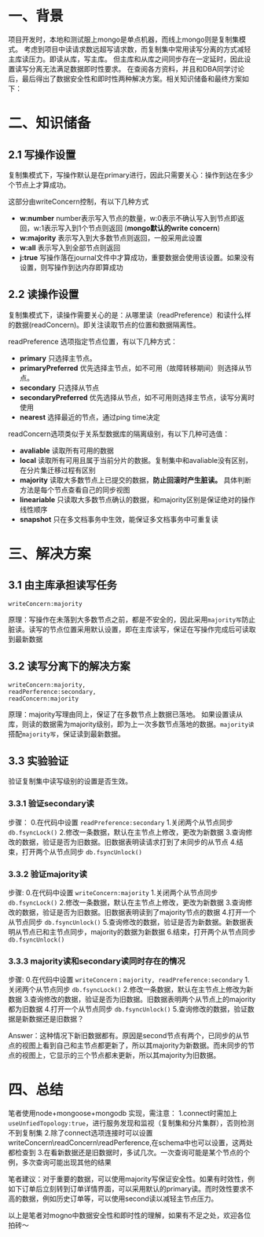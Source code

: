 # 一、背景
项目开发时，本地和测试服上mongo是单点机器，而线上mongo则是复制集模式。
考虑到项目中读请求数远超写请求数，而复制集中常用读写分离的方式减轻主库读压力。即读从库，写主库。
但主库和从库之间同步存在一定延时，因此设置读写分离无法满足数据即时性要求。
在查阅各方资料，并且和DBA同学讨论后，最后得出了数据安全性和即时性两种解决方案。相关知识储备和最终方案如下：


# 二、知识储备

## 2.1 写操作设置
复制集模式下，写操作默认是在primary进行，因此只需要关心：操作到达在多少个节点上才算成功。

这部分由writeConcern控制，有以下几种方式
- **w:number**
  number表示写入节点的数量，w:0表示不确认写入到节点即返回，w:1表示写入到1个节点则返回 (**mongo默认的write concern**)
- **w:majority**
  表示写入到大多数节点则返回，一般采用此设置
- **w:all**
  表示写入到全部节点则返回
- **j:true**
  写操作落在journal文件中才算成功，重要数据会使用该设置。如果没有设置，则写操作到达内存即算成功

## 2.2 读操作设置
复制集模式下，读操作需要关心的是：从哪里读（readPreference）和读什么样的数据(readConcern)。即关注读取节点的位置和数据隔离性。

readPreference 选项指定节点位置，有以下几种方式：
- **primary** 
  只选择主节点。
- **primaryPreferred**
  优先选择主节点，如不可用（故障转移期间）则选择从节点。
- **secondary**
  只选择从节点
- **secondaryPreferred**
  优先选择从节点，如不可用则选择主节点，读写分离时使用
- **nearest**
   选择最近的节点，通过ping time决定

readConcern选项类似于关系型数据库的隔离级别，有以下几种可选值：
- **avaliable**
  读取所有可用的数据
- **local**
  读取所有可用且属于当前分片的数据。复制集中和avaliable没有区别，在分片集迁移过程有区别
- **majority**
  读取大多数节点上已提交的数据，**防止回滚时产生脏读。** 具体判断方法是每个节点查看自己的同步视图
- **lineariable**
  只读取大多数节点确认的数据，和majority区别是保证绝对的操作线性顺序
- **snapshot**
  只在多文档事务中生效，能保证多文档事务中可重复读


# 三、解决方案

## 3.1 由主库承担读写任务
```
writeConcern:majority
```
原理：写操作在未落到大多数节点之前，都是不安全的，因此采用``majority写``防止脏读。读写的节点位置采用默认设置，即在主库读写，保证在写操作完成后可读取到最新数据



## 3.2 读写分离下的解决方案
```
writeConcern:majority,
readPerference:secondary,
readConcern:majority
```
原理：majority写理由同上，保证了在多数节点上数据已落地。
如果设置读从库，则读的数据需为majority级别，即为上一次多数节点落地的数据。``majority读``搭配``majority写``，保证读到最新数据。


## 3.3 实验验证
验证复制集中读写级别的设置是否生效。

### 3.3.1 验证secondary读
步骤：
0.在代码中设置  ``readPreference:secondary``
1.关闭两个从节点同步  ``db.fsyncLock()``
2.修改一条数据，默认在主节点上修改，更改为新数据
3.查询修改的数据，验证是否为旧数据。旧数据表明读请求打到了未同步的从节点
4.结束，打开两个从节点同步  ``db.fsyncUnlock()``

### 3.3.2 验证majority读
步骤:
0.在代码中设置 ``writeConcern:majority``
1.关闭两个从节点同步  ``db.fsyncLock()``
2.修改一条数据，默认在主节点上修改，更改为新数据
3.查询修改的数据，验证是否为旧数据。旧数据表明读到了majority节点的数据
4.打开一个从节点同步 ``db.fsyncUnlock()``
5.查询修改的数据，验证是否为新数据。新数据表明从节点已和主节点同步，majority的数据为新数据
6.结束，打开两个从节点同步  ``db.fsyncUnlock()``

### 3.3.3 majority读和secondary读同时存在的情况
步骤:
0.在代码中设置 ``writeConcern；majority, readPreference:secondary``
1.关闭两个从节点同步  ``db.fsyncLock()``
2.修改一条数据，默认在主节点上修改为新数据
3.查询修改的数据，验证是否为旧数据。旧数据表明两个从节点上的majority都为旧数据
4.打开一个从节点同步 ``db.fsyncUnlock()``
5.查询修改的数据，验证数据是新数据还是旧数据？

Answer：这种情况下新旧数据都有。原因是second节点有两个，已同步的从节点的视图上看到自己和主节点都更新了，所以其majority为新数据。而未同步的节点的视图上，它显示的三个节点都未更新，所以其majority为旧数据。

# 四、总结

笔者使用node+mongoose+mongodb 实现，需注意：
1.connect时需加上``useUnfiedTopology:true``，进行服务发现和监视（复制集和分片集群），否则检测不到复制集
2.除了connect选项连接时可以设置writeConcern\readConcern\readPerference,在schema中也可以设置，这两处都检查到
3.在看新数据还是旧数据时，多试几次。一次查询可能是某个节点的个例，多次查询可能出现其他的结果

笔者建议：对于重要的数据，可以使用majority写保证安全性。如果有时效性，例如下订单后立刻转到订单详情界面，可以采用默认的primary读。而时效性要求不高的数据，例如历史订单等，可以使用second读以减轻主节点压力。

以上是笔者对mogno中数据安全性和即时性的理解，如果有不足之处，欢迎各位拍砖～